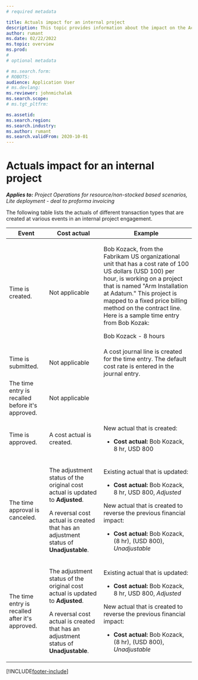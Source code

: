 ```yaml
---
# required metadata

title: Actuals impact for an internal project
description: This topic provides information about the impact on the Actuals table at various events for an internal project in Microsoft Dynamics 365 Project Operations.
author: rumant
ms.date: 02/22/2022
ms.topic: overview
ms.prod: 
#
# optional metadata

# ms.search.form: 
# ROBOTS: 
audience: Application User
# ms.devlang: 
ms.reviewer: johnmichalak
ms.search.scope: 
# ms.tgt_pltfrm: 

ms.assetid: 
ms.search.region: 
ms.search.industry: 
ms.author: rumant
ms.search.validFrom: 2020-10-01
---
```


# Actuals impact for an internal project

_**Applies to:** Project Operations for resource/non-stocked based scenarios, Lite deployment - deal to proforma invoicing_

The following table lists the actuals of different transaction types that are created at various events in an internal project engagement.

| Event | Cost actual | Example |
|---|---|---|
| Time is created. | Not applicable | <p>Bob Kozack, from the Fabrikam US organizational unit that has a cost rate of 100 US dollars (USD 100) per hour, is working on a project that is named "Arm Installation at Adatum." This project is mapped to a fixed price billing method on the contract line. Here is a sample time entry from Bob Kozak:</p><p>Bob Kozack - 8 hours</p> |
| Time is submitted. | Not applicable | A cost journal line is created for the time entry. The default cost rate is entered in the journal entry. |
| The time entry is recalled before it's approved. | Not applicable | |
| Time is approved. | A cost actual is created. | <p>New actual that is created:</p><ul><li>**Cost actual:** Bob Kozack, 8 hr, USD 800</li></ul> |
| The time approval is canceled. | <p>The adjustment status of the original cost actual is updated to **Adjusted**.</p><p>A reversal cost actual is created that has an adjustment status of **Unadjustable**.</p> | <p>Existing actual that is updated:</p><ul><li>**Cost actual:** Bob Kozack, 8 hr, USD 800, *Adjusted*</li></ul><p>New actual that is created to reverse the previous financial impact:</p><ul><li>**Cost actual:** Bob Kozack, (8 hr), (USD 800), *Unadjustable*</li></ul> |
| The time entry is recalled after it's approved. | <p>The adjustment status of the original cost actual is updated to **Adjusted**.</p><p>A reversal cost actual is created that has an adjustment status of **Unadjustable**.</p> | <p>Existing actual that is updated:</p><ul><li>**Cost actual:** Bob Kozack, 8 hr, USD 800, *Adjusted*</li></ul><p>New actual that is created to reverse the previous financial impact:</p><ul><li>**Cost actual:** Bob Kozack, (8 hr), (USD 800), *Unadjustable*</li></ul> |

[!INCLUDE[footer-include](../includes/footer-banner.md)]

